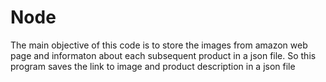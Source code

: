 # Node
The main objective of this code is to store the images from amazon web page and informaton about each subsequent product in a json file. So this program saves the link to image and product description in a json file
